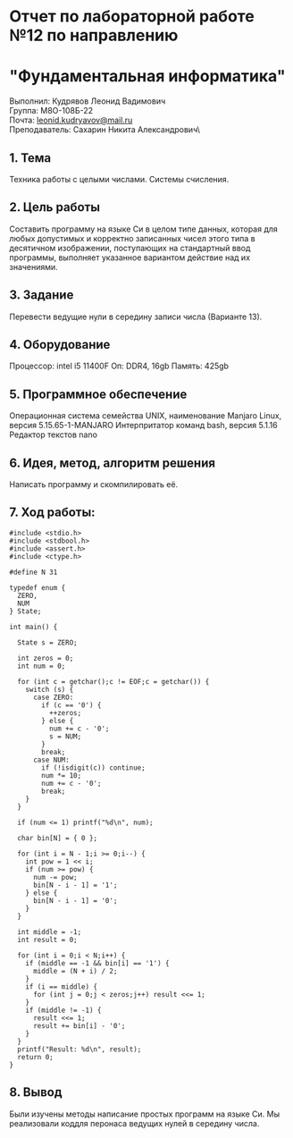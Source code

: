 # Отчет по лабораторной работе №12 по направлению 
# "Фундаментальная информатика"

Выполнил: Кудрявов Леонид Вадимович\
Группа: М8О-108Б-22\
Почта: leonid.kudryavov@mail.ru\
Преподаватель: Сахарин Никита Александрович\

## 1. Тема

Техника работы с целыми числами. Системы счисления.

## 2. Цель работы

Составить программу на языке Си в целом типе данных, которая для любых допустимых и корректно 
записанных чисел этого типа в десятичном изображении, поступающих на стандартный ввод программы, выполняет 
указанное вариантом действие над их значениями.

## 3. Задание

Перевести ведущие нули в середину записи числа (Варианте 13).      

## 4. Оборудование

Процессор: intel i5 11400F
Оп: DDR4, 16gb
Память: 425gb


## 5. Программное обеспечение

Операционная система семейства UNIX, наименование Manjaro Linux, версия 5.15.65-1-MANJARO Интерпритатор команд bash, версия 5.1.16 Редактор текстов nano

## 6. Идея, метод, алгоритм решения

Написать программу и скомпилировать её.

## 7. Ход работы:


```
#include <stdio.h>
#include <stdbool.h>
#include <assert.h>
#include <ctype.h>

#define N 31

typedef enum {
  ZERO,
  NUM
} State;

int main() {

  State s = ZERO;

  int zeros = 0;
  int num = 0;

  for (int c = getchar();c != EOF;c = getchar()) {
    switch (s) {
      case ZERO:
        if (c == '0') {
          ++zeros;
        } else {
          num += c - '0';
          s = NUM;
        }
        break;
      case NUM:
        if (!isdigit(c)) continue;
        num *= 10;
        num += c - '0';
        break;
    }
  }

  if (num <= 1) printf("%d\n", num);

  char bin[N] = { 0 };

  for (int i = N - 1;i >= 0;i--) {
    int pow = 1 << i;
    if (num >= pow) {
      num -= pow;
      bin[N - i - 1] = '1';
    } else {
      bin[N - i - 1] = '0';
    }
  }

  int middle = -1;
  int result = 0;

  for (int i = 0;i < N;i++) {
    if (middle == -1 && bin[i] == '1') {
      middle = (N + i) / 2;
    }
    if (i == middle) {
      for (int j = 0;j < zeros;j++) result <<= 1;
    }
    if (middle != -1) {
      result <<= 1;
      result += bin[i] - '0';
    }
  }
  printf("Result: %d\n", result);
  return 0;
}
```

## 8. Вывод

Были изучены методы написание простых программ на языке Си. Мы реализовали коддля перонаса ведущих нулей в середину числа. 
